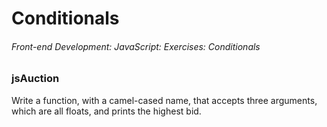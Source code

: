 # Conditionals

###### Front-end Development: JavaScript: Exercises: Conditionals

### jsAuction

Write a function, with a camel-cased name, that accepts three
arguments, which are all floats, and prints the highest bid.
